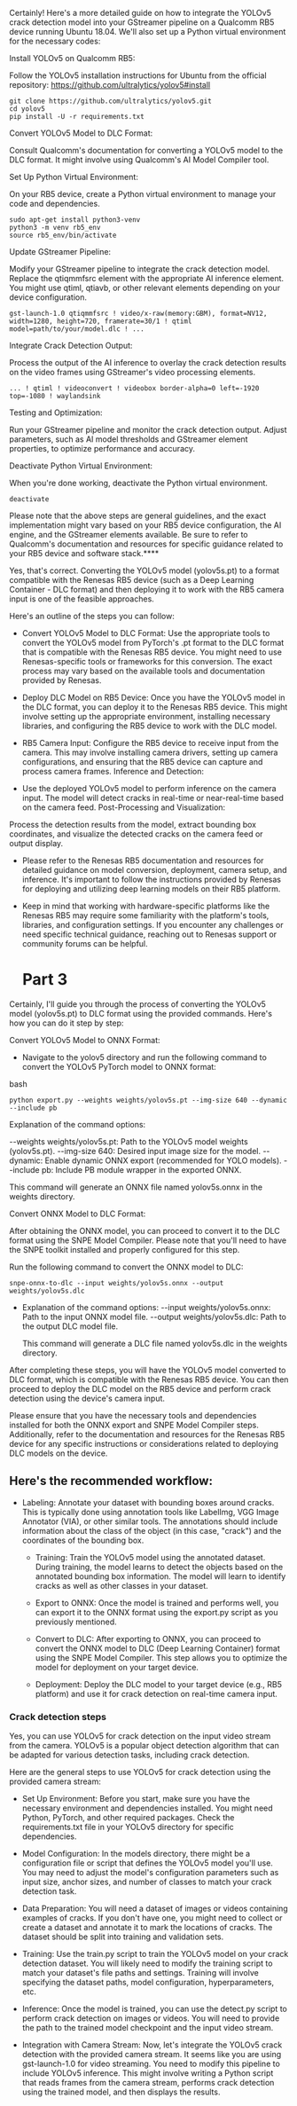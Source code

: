Certainly! Here's a more detailed guide on how to integrate the YOLOv5 crack detection model into your GStreamer pipeline on a Qualcomm RB5 device running Ubuntu 18.04. We'll also set up a Python virtual environment for the necessary codes:

Install YOLOv5 on Qualcomm RB5:

Follow the YOLOv5 installation instructions for Ubuntu from the official repository: https://github.com/ultralytics/yolov5#install


    git clone https://github.com/ultralytics/yolov5.git
    cd yolov5
    pip install -U -r requirements.txt

Convert YOLOv5 Model to DLC Format:

Consult Qualcomm's documentation for converting a YOLOv5 model to the DLC format. It might involve using Qualcomm's AI Model Compiler tool.

Set Up Python Virtual Environment:

On your RB5 device, create a Python virtual environment to manage your code and dependencies.

    sudo apt-get install python3-venv
    python3 -m venv rb5_env
    source rb5_env/bin/activate

Update GStreamer Pipeline:

Modify your GStreamer pipeline to integrate the crack detection model. Replace the qtiqmmfsrc element with the appropriate AI inference element. You might use qtiml, qtiavb, or other relevant elements depending on your device configuration.


    gst-launch-1.0 qtiqmmfsrc ! video/x-raw(memory:GBM), format=NV12, width=1280, height=720, framerate=30/1 ! qtiml model=path/to/your/model.dlc ! ...

Integrate Crack Detection Output:

Process the output of the AI inference to overlay the crack detection results on the video frames using GStreamer's video processing elements.

    ... ! qtiml ! videoconvert ! videobox border-alpha=0 left=-1920 top=-1080 ! waylandsink

Testing and Optimization:

Run your GStreamer pipeline and monitor the crack detection output. Adjust parameters, such as AI model thresholds and GStreamer element properties, to optimize performance and accuracy.

Deactivate Python Virtual Environment:

When you're done working, deactivate the Python virtual environment.

    deactivate

Please note that the above steps are general guidelines, and the exact implementation might vary based on your RB5 device configuration, the AI engine, and the GStreamer elements available. Be sure to refer to Qualcomm's documentation and resources for specific guidance related to your RB5 device and software stack.****




Yes, that's correct. Converting the YOLOv5 model (yolov5s.pt) to a format compatible with the Renesas RB5 device (such as a Deep Learning Container - DLC format) and then deploying it to work with the RB5 camera input is one of the feasible approaches.

Here's an outline of the steps you can follow:

 - Convert YOLOv5 Model to DLC Format:
    Use the appropriate tools to convert the YOLOv5 model from PyTorch's .pt format to the DLC format that is compatible with the Renesas RB5 device. You might need to use Renesas-specific tools or frameworks for this conversion. The exact process may vary based on the available tools and documentation provided by Renesas.
    
- Deploy DLC Model on RB5 Device:
    Once you have the YOLOv5 model in the DLC format, you can deploy it to the Renesas RB5 device. This might involve setting up the appropriate environment, installing necessary libraries, and configuring the RB5 device to work with the DLC model.

- RB5 Camera Input:
    Configure the RB5 device to receive input from the camera. This may involve installing camera drivers, setting up camera configurations, and ensuring that the RB5 device can capture and process camera frames.
    Inference and Detection:

 - Use the deployed YOLOv5 model to perform inference on the camera input. The model will detect cracks in real-time or near-real-time based on the camera feed.
    Post-Processing and Visualization:
   
Process the detection results from the model, extract bounding box coordinates, and visualize the detected cracks on the camera feed or output display.

- Please refer to the Renesas RB5 documentation and resources for detailed guidance on model conversion, deployment, camera setup, and inference. It's important to follow the instructions provided by Renesas for deploying and utilizing deep learning models on their RB5 platform.

- Keep in mind that working with hardware-specific platforms like the Renesas RB5 may require some familiarity with the platform's tools, libraries, and configuration settings. If you encounter any challenges or need specific technical guidance, reaching out to Renesas support or community forums can be helpful.






  # Part 3

Certainly, I'll guide you through the process of converting the YOLOv5 model (yolov5s.pt) to DLC format using the provided commands. Here's how you can do it step by step:

 Convert YOLOv5 Model to ONNX Format:

- Navigate to the yolov5 directory and run the following command to convert the YOLOv5 PyTorch model to ONNX format:

bash

    python export.py --weights weights/yolov5s.pt --img-size 640 --dynamic --include pb

Explanation of the command options:

  --weights weights/yolov5s.pt: Path to the YOLOv5 model weights (yolov5s.pt).
    --img-size 640: Desired input image size for the model.
    --dynamic: Enable dynamic ONNX export (recommended for YOLO models).
    --include pb: Include PB module wrapper in the exported ONNX.

This command will generate an ONNX file named yolov5s.onnx in the weights directory.

Convert ONNX Model to DLC Format:

After obtaining the ONNX model, you can proceed to convert it to the DLC format using the SNPE Model Compiler. Please note that you'll need to have the SNPE toolkit installed and properly configured for this step.

Run the following command to convert the ONNX model to DLC:


    snpe-onnx-to-dlc --input weights/yolov5s.onnx --output weights/yolov5s.dlc     
- Explanation of the command options:
        --input weights/yolov5s.onnx: Path to the input ONNX model file.
        --output weights/yolov5s.dlc: Path to the output DLC model file.

    This command will generate a DLC file named yolov5s.dlc in the weights directory.

After completing these steps, you will have the YOLOv5 model converted to DLC format, which is compatible with the Renesas RB5 device. You can then proceed to deploy the DLC model on the RB5 device and perform crack detection using the device's camera input.

Please ensure that you have the necessary tools and dependencies installed for both the ONNX export and SNPE Model Compiler steps. Additionally, refer to the documentation and resources for the Renesas RB5 device for any specific instructions or considerations related to deploying DLC models on the device.


## Here's the recommended workflow:

  - Labeling: Annotate your dataset with bounding boxes around cracks. This is typically done using annotation tools like LabelImg, VGG Image Annotator (VIA), or other similar tools. The annotations should include information about the class of the object (in this case, "crack") and the coordinates of the bounding box.

    - Training: Train the YOLOv5 model using the annotated dataset. During training, the model learns to detect the objects based on the annotated bounding box information. The model will learn to identify cracks as well as other classes in your dataset.

    - Export to ONNX: Once the model is trained and performs well, you can export it to the ONNX format using the export.py script as you previously mentioned.

    - Convert to DLC: After exporting to ONNX, you can proceed to convert the ONNX model to DLC (Deep Learning Container) format using the SNPE Model Compiler. This step allows you to optimize the model for deployment on your target device.

    - Deployment: Deploy the DLC model to your target device (e.g., RB5 platform) and use it for crack detection on real-time camera input.




### Crack detection steps

Yes, you can use YOLOv5 for crack detection on the input video stream from the camera. YOLOv5 is a popular object detection algorithm that can be adapted for various detection tasks, including crack detection.

Here are the general steps to use YOLOv5 for crack detection using the provided camera stream:

- Set Up Environment:
    Before you start, make sure you have the necessary environment and dependencies installed. You might need Python, PyTorch, and other required packages. Check the requirements.txt file in your YOLOv5 directory for specific dependencies.

- Model Configuration:
    In the models directory, there might be a configuration file or script that defines the YOLOv5 model you'll use. You may need to adjust the model's configuration parameters such as input size, anchor sizes, and number of classes to match your crack detection task.

- Data Preparation:
    You will need a dataset of images or videos containing examples of cracks. If you don't have one, you might need to collect or create a dataset and annotate it to mark the locations of cracks. The dataset should be split into training and validation sets.

- Training:
    Use the train.py script to train the YOLOv5 model on your crack detection dataset. You will likely need to modify the training script to match your dataset's file paths and settings. Training will involve specifying the dataset paths, model configuration, hyperparameters, etc.

- Inference:
    Once the model is trained, you can use the detect.py script to perform crack detection on images or videos. You will need to provide the path to the trained model checkpoint and the input video stream.

- Integration with Camera Stream:
    Now, let's integrate the YOLOv5 crack detection with the provided camera stream. It seems like you are using gst-launch-1.0 for video streaming. You need to modify this pipeline to include YOLOv5 inference. This might involve writing a Python script that reads frames from the camera stream, performs crack detection using the trained model, and then displays the results.
